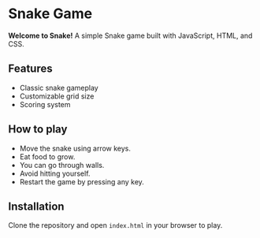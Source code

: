 # Snake Game

**Welcome to Snake!**
A simple Snake game built with JavaScript, HTML, and CSS.

## Features
- Classic snake gameplay
- Customizable grid size
- Scoring system

## How to play
- Move the snake using arrow keys.
- Eat food to grow.
- You can go through walls.
- Avoid hitting yourself.
- Restart the game by pressing any key.

## Installation
Clone the repository and open `index.html` in your browser to play.
